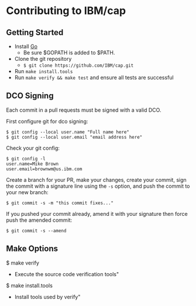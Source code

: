 # Contributing to IBM/cap

## Getting Started

- Install [Go](https://golang.org/dl/) 
  - Be sure $GOPATH is added to $PATH.
- Clone the git repository
  - `$ git clone https://github.com/IBM/cap.git`
- Run `make install.tools`
- Run `make verify && make test` and ensure all tests are successful

## DCO Signing
Each commit in a pull requests must be signed with a valid DCO.

First configure git for dco signing:
```
$ git config --local user.name "Full name here"
$ git config --local user.email "email address here"
```

Check your git config:
```
$ git config -l
user.name=Mike Brown
user.email=brownwm@us.ibm.com
```

Create a branch for your PR, make your changes, create your commit,
sign the commit with a signature line using the `-s` option,
and push the commit to your new branch:
```
$ git commit -s -m "this commit fixes..."
```


If you pushed your commit already, amend it with your signature then force push the amended commit:
```
$ git commit -s --amend
```

## Make Options

$ make verify
- Execute the source code verification tools"

$ make install.tools
- Install tools used by verify"
